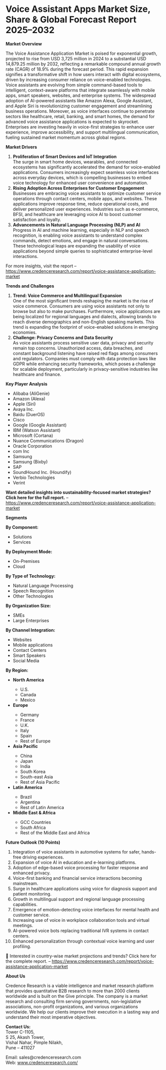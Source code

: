 # Voice Assistant Apps Market Size, Share & Global Forecast Report 2025–2032


<p><strong>Market Overview</strong></p>
<p>The Voice Assistance Application Market is poised for exponential growth, projected to rise from USD 3,725 million in 2024 to a substantial USD 14,879.25 million by 2032, reflecting a remarkable compound annual growth rate (CAGR) of 18.9% during the forecast period. This rapid expansion signifies a transformative shift in how users interact with digital ecosystems, driven by increasing consumer reliance on voice-enabled technologies. Voice assistants are evolving from simple command-based tools to intelligent, context-aware platforms that integrate seamlessly with mobile apps, smart speakers, websites, and enterprise systems. The widespread adoption of AI-powered assistants like Amazon Alexa, Google Assistant, and Apple Siri is revolutionizing customer engagement and streamlining business operations. Moreover, as voice interfaces continue to penetrate sectors like healthcare, retail, banking, and smart homes, the demand for advanced voice assistance applications is expected to skyrocket. Enterprises are investing heavily in voice-first strategies to enhance user experience, improve accessibility, and support multilingual communication, fueling sustained market momentum across global regions.</p>
<p><strong>Market Drivers</strong></p>
<ol>
<li><strong> Proliferation of Smart Devices and IoT Integration</strong><br /> The surge in smart home devices, wearables, and connected ecosystems has significantly accelerated the demand for voice-enabled applications. Consumers increasingly expect seamless voice interfaces across everyday devices, which is compelling businesses to embed voice technology for enhanced user convenience and automation.</li>
<li><strong> Rising Adoption Across Enterprises for Customer Engagement</strong><br /> Businesses are embracing voice assistants to optimize customer service operations through contact centers, mobile apps, and websites. These applications improve response time, reduce operational costs, and deliver personalized user experiences. Industries such as e-commerce, BFSI, and healthcare are leveraging voice AI to boost customer satisfaction and loyalty.</li>
<li><strong> Advancements in Natural Language Processing (NLP) and AI</strong><br /> Progress in AI and machine learning, especially in NLP and speech recognition, is enabling voice assistants to understand complex commands, detect emotions, and engage in natural conversations. These technological leaps are expanding the usability of voice applications beyond simple queries to sophisticated enterprise-level interactions.</li>
</ol>
<p>For more insights, visit the report &ndash; <a href="https://www.credenceresearch.com/report/voice-assistance-application-market">https://www.credenceresearch.com/report/voice-assistance-application-market</a></p>
<p><strong>Trends and Challenges</strong></p>
<ol>
<li><strong> Trend: Voice Commerce and Multilingual Expansion</strong><br /> One of the most significant trends reshaping the market is the rise of voice commerce. Consumers are using voice assistants not only to browse but also to make purchases. Furthermore, voice applications are being localized for regional languages and dialects, allowing brands to reach diverse demographics and non-English speaking markets. This trend is expanding the footprint of voice-enabled solutions in emerging economies.</li>
<li><strong> Challenge: Privacy Concerns and Data Security</strong><br /> As voice assistants process sensitive user data, privacy and security remain top concerns. Unauthorized access, data breaches, and constant background listening have raised red flags among consumers and regulators. Companies must comply with data protection laws like GDPR while enhancing security frameworks, which poses a challenge for scalable deployment, particularly in privacy-sensitive industries like healthcare and finance.</li>
</ol>
<p><strong>Key Player Analysis</strong></p>
<ul>
<li>Alibaba (AliGenie)</li>
<li>Amazon (Alexa)</li>
<li>Apple (Siri)</li>
<li>Avaya Inc.</li>
<li>Baidu (DuerOS)</li>
<li>Cisco</li>
<li>Google (Google Assistant)</li>
<li>IBM (Watson Assistant)</li>
<li>Microsoft (Cortana)</li>
<li>Nuance Communications (Dragon)</li>
<li>Oracle Corporation</li>
<li>com Inc</li>
<li>Samsung</li>
<li>Samsung (Bixby)</li>
<li>SAP</li>
<li>SoundHound Inc. (Houndify)</li>
<li>Verbio Technologies</li>
<li>Verint</li>
</ul>
<p><strong>Want detailed insights into sustainability-focused market strategies? Click here for the full report.</strong> &ndash; <a href="https://www.credenceresearch.com/report/voice-assistance-application-market">https://www.credenceresearch.com/report/voice-assistance-application-market</a></p>
<p><strong>Segments</strong></p>
<p><strong>By Component:</strong></p>
<ul>
<li>Solutions</li>
<li>Services</li>
</ul>
<p><strong>By Deployment Mode:</strong></p>
<ul>
<li>On-Premises</li>
<li>Cloud</li>
</ul>
<p><strong>By Type of Technology:</strong></p>
<ul>
<li>Natural Language Processing</li>
<li>Speech Recognition</li>
<li>Other Technologies</li>
</ul>
<p><strong>By Organization Size:</strong></p>
<ul>
<li>SMEs</li>
<li>Large Enterprises</li>
</ul>
<p><strong>By Channel Integration:</strong></p>
<ul>
<li>Websites</li>
<li>Mobile applications</li>
<li>Contact Centers</li>
<li>Smart Speakers</li>
<li>Social Media</li>
</ul>
<p><strong>By Region:</strong></p>
<ul>
<li><strong>North America</strong></li>
<ul>
<li>U.S.</li>
<li>Canada</li>
<li>Mexico</li>
</ul>
<li><strong>Europe</strong></li>
<ul>
<li>Germany</li>
<li>France</li>
<li>U.K.</li>
<li>Italy</li>
<li>Spain</li>
<li>Rest of Europe</li>
</ul>
<li><strong>Asia Pacific</strong></li>
<ul>
<li>China</li>
<li>Japan</li>
<li>India</li>
<li>South Korea</li>
<li>South-east Asia</li>
<li>Rest of Asia Pacific</li>
</ul>
<li><strong>Latin America</strong></li>
<ul>
<li>Brazil</li>
<li>Argentina</li>
<li>Rest of Latin America</li>
</ul>
<li><strong>Middle East &amp; Africa</strong></li>
<ul>
<li>GCC Countries</li>
<li>South Africa</li>
<li>Rest of the Middle East and Africa</li>
</ul>
</ul>
<p><strong>Future Outlook (10 Points)</strong></p>
<ol>
<li>Integration of voice assistants in automotive systems for safer, hands-free driving experiences.</li>
<li>Expansion of voice AI in education and e-learning platforms.</li>
<li>Adoption of edge-based voice processing for faster response and enhanced privacy.</li>
<li>Voice-first banking and financial service interactions becoming mainstream.</li>
<li>Surge in healthcare applications using voice for diagnosis support and patient monitoring.</li>
<li>Growth in multilingual support and regional language processing capabilities.</li>
<li>Emergence of emotion-detecting voice interfaces for mental health and customer service.</li>
<li>Increasing use of voice in workplace collaboration tools and virtual meetings.</li>
<li>AI-powered voice bots replacing traditional IVR systems in contact centers.</li>
<li>Enhanced personalization through contextual voice learning and user profiling.</li>
</ol>
<p>📌 Interested in country-wise market projections and trends? Click here for the complete report. &ndash; <a href="https://www.credenceresearch.com/report/voice-assistance-application-market">https://www.credenceresearch.com/report/voice-assistance-application-market</a></p>
<p><strong>About Us</strong></p>
<p>Credence Research is a viable intelligence and market research platform that provides quantitative B2B research to more than 2000 clients worldwide and is built on the Give principle. The company is a market research and consulting firm serving governments, non-legislative associations, non-profit organizations, and various organizations worldwide. We help our clients improve their execution in a lasting way and understand their most imperative objectives.</p>
<p><strong>Contact Us:</strong><br /> Tower C-1105,<br /> S 25, Akash Tower,<br /> Vishal Nahar, Pimple Nilakh,<br /> Pune &ndash; 411027</p>
<p>Email: sales@credenceresearch.com<br /> Web: <a href="http://www.credenceresearch.com/">www.credenceresearch.com/</a></p>
